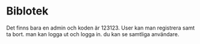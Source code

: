 # Biblotek
Det finns bara en admin och koden är 123123.
User kan man registrera samt ta bort.
man kan logga ut och logga in. du kan se samtliga användare.

